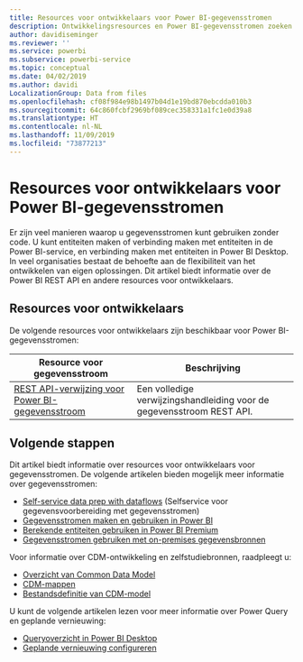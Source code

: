 ```yaml
---
title: Resources voor ontwikkelaars voor Power BI-gegevensstromen
description: Ontwikkelingsresources en Power BI-gegevensstromen zoeken
author: davidiseminger
ms.reviewer: ''
ms.service: powerbi
ms.subservice: powerbi-service
ms.topic: conceptual
ms.date: 04/02/2019
ms.author: davidi
LocalizationGroup: Data from files
ms.openlocfilehash: cf08f984e98b1497b04d1e19bd870ebcdda010b3
ms.sourcegitcommit: 64c860fcbf2969bf089cec358331a1fc1e0d39a8
ms.translationtype: HT
ms.contentlocale: nl-NL
ms.lasthandoff: 11/09/2019
ms.locfileid: "73877213"
---
```

# <a name="developer-resources-for-power-bi-dataflows"></a>Resources voor ontwikkelaars voor Power BI-gegevensstromen

Er zijn veel manieren waarop u gegevensstromen kunt gebruiken zonder code. U kunt entiteiten maken of verbinding maken met entiteiten in de Power BI-service, en verbinding maken met entiteiten in Power BI Desktop. In veel organisaties bestaat de behoefte aan de flexibiliteit van het ontwikkelen van eigen oplossingen. Dit artikel biedt informatie over de Power BI REST API en andere resources voor ontwikkelaars.


## <a name="developer-resources"></a>Resources voor ontwikkelaars

De volgende resources voor ontwikkelaars zijn beschikbaar voor Power BI-gegevensstromen:


| Resource voor gegevensstroom | Beschrijving |
| --- | --- |
| [REST API-verwijzing voor Power BI-gegevensstroom](https://go.microsoft.com/fwlink/?linkid=2047629)    | Een volledige verwijzingshandleiding voor de gegevensstroom REST API.|


## <a name="next-steps"></a>Volgende stappen

Dit artikel biedt informatie over resources voor ontwikkelaars voor gegevensstromen. De volgende artikelen bieden mogelijk meer informatie over gegevensstromen:

* [Self-service data prep with dataflows](service-dataflows-overview.md) (Selfservice voor gegevensvoorbereiding met gegevensstromen)
* [Gegevensstromen maken en gebruiken in Power BI](service-dataflows-create-use.md)
* [Berekende entiteiten gebruiken in Power BI Premium](service-dataflows-computed-entities-premium.md)
* [Gegevensstromen gebruiken met on-premises gegevensbronnen](service-dataflows-on-premises-gateways.md)

Voor informatie over CDM-ontwikkeling en zelfstudiebronnen, raadpleegt u:
* [Overzicht van Common Data Model](https://docs.microsoft.com/powerapps/common-data-model/overview)
* [CDM-mappen](https://go.microsoft.com/fwlink/?linkid=2045304)
* [Bestandsdefinitie van CDM-model](https://go.microsoft.com/fwlink/?linkid=2045521)


U kunt de volgende artikelen lezen voor meer informatie over Power Query en geplande vernieuwing:
* [Queryoverzicht in Power BI Desktop](desktop-query-overview.md)
* [Geplande vernieuwing configureren](refresh-scheduled-refresh.md)



